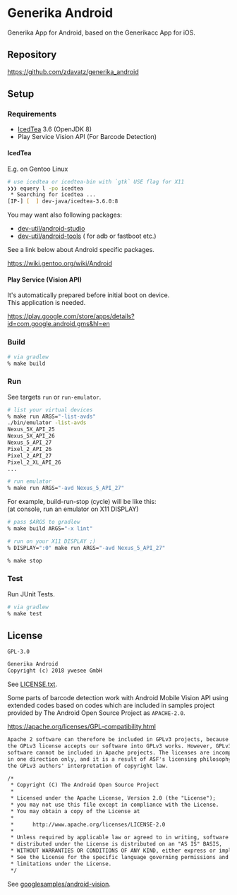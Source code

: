 # Generika Android

Generika App for Android, based on the Generikacc App for iOS.


## Repository

https://github.com/zdavatz/generika_android



## Setup

### Requirements

* [IcedTea](https://icedtea.classpath.org/wiki/Main_Page) 3.6 (OpenJDK 8)
* Play Service Vision API (For Barcode Detection)

#### IcedTea

E.g. on Gentoo Linux

```zsh
# use icedtea or icedtea-bin with `gtk` USE flag for X11
❯❯❯ equery l -po icedtea
 * Searching for icedtea ...
[IP-] [  ] dev-java/icedtea-3.6.0:8
```

You may want also following packages:

* [dev-util/android-studio](
  https://packages.gentoo.org/packages/dev-util/android-studio)
* [dev-util/android-tools](
  https://packages.gentoo.org/packages/dev-util/android-tools) (
  for adb or fastboot etc.)

See a link below about Android specific packages.

https://wiki.gentoo.org/wiki/Android

#### Play Service (Vision API)

It's automatically prepared before initial boot on device.  
This application is needed.

https://play.google.com/store/apps/details?id=com.google.android.gms&hl=en


### Build

```zsh
# via gradlew
% make build
```

### Run

See targets `run` or `run-emulator`.

```zsh
# list your virtual devices
% make run ARGS="-list-avds"
./bin/emulator -list-avds
Nexus_5X_API_25
Nexus_5X_API_26
Nexus_5_API_27
Pixel_2_API_26
Pixel_2_API_27
Pixel_2_XL_API_26
...

# run emulator
% make run ARGS="-avd Nexus_5_API_27"
```

For example, build-run-stop (cycle) will be like this:  
(at console, run an emulator on X11 DISPLAY)

```zsh
# pass $ARGS to gradlew
% make build ARGS="-x lint"

# run on your X11 DISPLAY ;)
% DISPLAY=":0" make run ARGS="-avd Nexus_5_API_27"

% make stop
```

### Test

Run JUnit Tests.

```zsh
# via gradlew
% make test
```


## License

`GPL-3.0`

```txt
Generika Android
Copyright (c) 2018 ywesee GmbH
```

See [LICENSE.txt](LICENCE).


Some parts of barcode detection work with Android Mobile Vision API using
extended codes based on codes which are included in samples project provided
by The Android Open Source Project as `APACHE-2.0`.

https://apache.org/licenses/GPL-compatibility.html

```txt
Apache 2 software can therefore be included in GPLv3 projects, because
the GPLv3 license accepts our software into GPLv3 works. However, GPLv3
software cannot be included in Apache projects. The licenses are incompatible
in one direction only, and it is a result of ASF's licensing philosophy and
the GPLv3 authors' interpretation of copyright law.
```

```txt
/*
 * Copyright (C) The Android Open Source Project
 *
 * Licensed under the Apache License, Version 2.0 (the "License");
 * you may not use this file except in compliance with the License.
 * You may obtain a copy of the License at
 *
 *      http://www.apache.org/licenses/LICENSE-2.0
 *
 * Unless required by applicable law or agreed to in writing, software
 * distributed under the License is distributed on an "AS IS" BASIS,
 * WITHOUT WARRANTIES OR CONDITIONS OF ANY KIND, either express or implied.
 * See the License for the specific language governing permissions and
 * limitations under the License.
 */
```

See [googlesamples/android-vision](
https://github.com/googlesamples/android-vision).
